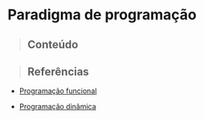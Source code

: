 # Paradigma de programação

> ## **Conteúdo**

> ## **Referências**

- [Programação funcional](./funcional-programming/references.md)

- [Programação dinâmica](./dynamic-programming/references.md)
